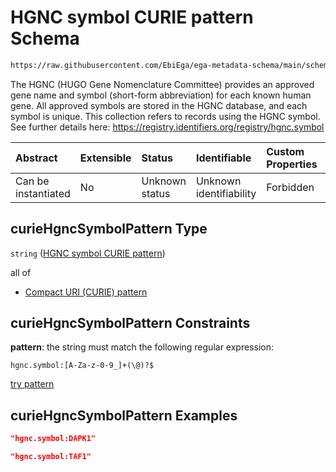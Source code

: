 # HGNC symbol CURIE pattern Schema

```txt
https://raw.githubusercontent.com/EbiEga/ega-metadata-schema/main/schemas/EGA.common-definitions.json#/$defs/curieHgncSymbolPattern
```

The HGNC (HUGO Gene Nomenclature Committee) provides an approved gene name and symbol (short-form abbreviation) for each known human gene. All approved symbols are stored in the HGNC database, and each symbol is unique. This collection refers to records using the HGNC symbol. See further details here: <https://registry.identifiers.org/registry/hgnc.symbol>

| Abstract            | Extensible | Status         | Identifiable            | Custom Properties | Additional Properties | Access Restrictions | Defined In                                                                                           |
| :------------------ | :--------- | :------------- | :---------------------- | :---------------- | :-------------------- | :------------------ | :--------------------------------------------------------------------------------------------------- |
| Can be instantiated | No         | Unknown status | Unknown identifiability | Forbidden         | Allowed               | none                | [EGA.common-definitions.json\*](../../../schemas/EGA.common-definitions.json "open original schema") |

## curieHgncSymbolPattern Type

`string` ([HGNC symbol CURIE pattern](ega-4-defs-hgnc-symbol-curie-pattern.md))

all of

* [Compact URI (CURIE) pattern](ega-4-defs-compact-uri-curie-pattern.md "check type definition")

## curieHgncSymbolPattern Constraints

**pattern**: the string must match the following regular expression:&#x20;

```regexp
hgnc.symbol:[A-Za-z-0-9_]+(\@)?$
```

[try pattern](https://regexr.com/?expression=hgnc.symbol%3A%5BA-Za-z-0-9_%5D%2B\(%5C%40\)%3F%24 "try regular expression with regexr.com")

## curieHgncSymbolPattern Examples

```json
"hgnc.symbol:DAPK1"
```

```json
"hgnc.symbol:TAF1"
```
